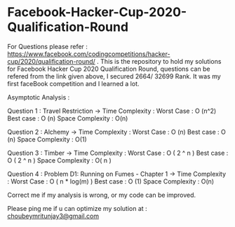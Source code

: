 # Facebook-Hacker-Cup-2020-Qualification-Round

For Questions please refer : https://www.facebook.com/codingcompetitions/hacker-cup/2020/qualification-round/ .
This is the repository to hold my solutions for Facebook Hacker Cup 2020 Qualification Round, questions can be refered from the link given above, I secured 2664/ 32699 Rank. It was my first faceBook competition and I learned a lot. 

Asymptotic Analysis :

Question 1 : Travel Restriction ->  Time Complexity :  Worst Case : O (n^2)
                                                       Best case : O (n)
                                    Space Complexity : O(n)
                                    
Question 2 : Alchemy ->  Time Complexity :  Worst Case : O (n)
                                            Best case : O (n)
                         Space Complexity : O(1)
                        
Question 3 : Timber ->  Time Complexity :  Worst Case : O ( 2 ^ n )
                                           Best case : O ( 2 ^ n )
                        Space Complexity : O( n )
                        
Question 4 : Problem D1: Running on Fumes - Chapter 1 ->  Time Complexity :  Worst Case : O ( n * log(m) )
                                                                             Best case : O (1)
                                                          Space Complexity : O(n)
 
Correct me if my analysis is wrong, or my code can be improved.



Please ping me if u can optimize my solution at : choubeymritunjay3@gmail.com
